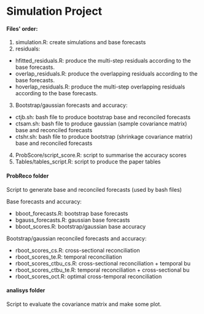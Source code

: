 # Simulation Project

#### Files' order:

1. simulation.R: create simulations and base forecasts
2. residuals:
  - hfitted_residuals.R: produce the multi-step residuals according to the base forecasts.
  - overlap_residuals.R: produce the overlapping residuals according to the base forecasts.
  - hoverlap_residuals.R: produce the multi-step overlapping residuals according to the base forecasts.
3. Bootstrap/gaussian forecasts and accuracy:
  - ctjb.sh: bash file to produce bootstrap base and reconciled forecasts 
  - ctsam.sh: bash file to produce gaussian (sample covariance matrix) base and reconciled forecasts
  - ctshr.sh: bash file to produce bootstrap (shrinkage covariance matrix) base and reconciled forecasts 
4. ProbScore/script_score.R: script to summarise the accuracy scores
5. Tables/tables_script.R: script to produce the paper tables


#### ProbReco folder
Script to generate base and reconciled forecasts (used by bash files)

Base forecasts and accuracy:

- bboot_forecasts.R: bootstrap base forecasts
- bgauss_forecasts.R: gaussian base forecasts
- bboot_scores.R: bootstrap/gaussian base accuracy

Bootstrap/gaussian reconciled forecasts and accuracy: 

- rboot_scores_cs.R: cross-sectional reconciliation
- rboot_scores_te.R: temporal reconciliation
- rboot_scores_ctbu_cs.R: cross-sectional reconciliation + temporal bu
- rboot_scores_ctbu_te.R: temporal reconciliation + cross-sectional bu
- rboot_scores_oct.R: optimal cross-temporal reconciliation

#### analisys folder
Script to evaluate the covariance matrix and make some plot.